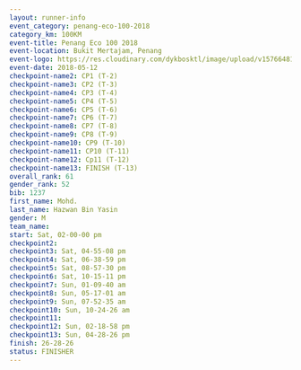 ```yaml
--- 
layout: runner-info 
event_category: penang-eco-100-2018 
category_km: 100KM 
event-title: Penang Eco 100 2018 
event-location: Bukit Mertajam, Penang 
event-logo: https://res.cloudinary.com/dykbosktl/image/upload/v1576648106/Logo/Logo_lovxhg.jpg 
event-date: 2018-05-12 
checkpoint-name2: CP1 (T-2) 
checkpoint-name3: CP2 (T-3) 
checkpoint-name4: CP3 (T-4) 
checkpoint-name5: CP4 (T-5) 
checkpoint-name6: CP5 (T-6) 
checkpoint-name7: CP6 (T-7) 
checkpoint-name8: CP7 (T-8) 
checkpoint-name9: CP8 (T-9) 
checkpoint-name10: CP9 (T-10) 
checkpoint-name11: CP10 (T-11) 
checkpoint-name12: Cp11 (T-12) 
checkpoint-name13: FINISH (T-13) 
overall_rank: 61
gender_rank: 52
bib: 1237
first_name: Mohd.
last_name: Hazwan Bin Yasin
gender: M
team_name: 
start: Sat, 02-00-00 pm
checkpoint2: 
checkpoint3: Sat, 04-55-08 pm
checkpoint4: Sat, 06-38-59 pm
checkpoint5: Sat, 08-57-30 pm
checkpoint6: Sat, 10-15-11 pm
checkpoint7: Sun, 01-09-40 am
checkpoint8: Sun, 05-17-01 am
checkpoint9: Sun, 07-52-35 am
checkpoint10: Sun, 10-24-26 am
checkpoint11: 
checkpoint12: Sun, 02-18-58 pm
checkpoint13: Sun, 04-28-26 pm
finish: 26-28-26
status: FINISHER
--- 
```


